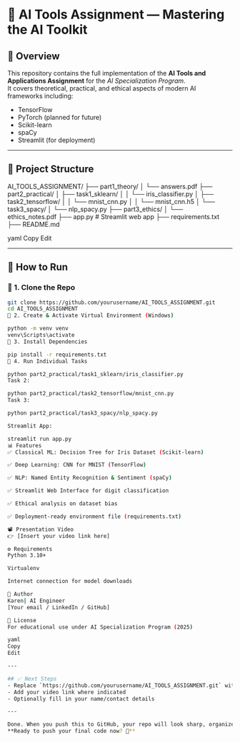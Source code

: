 # 🧠 AI Tools Assignment — Mastering the AI Toolkit

## 📌 Overview
This repository contains the full implementation of the **AI Tools and Applications Assignment** for the *AI Specialization Program*.  
It covers theoretical, practical, and ethical aspects of modern AI frameworks including:
- TensorFlow
- PyTorch (planned for future)
- Scikit-learn
- spaCy
- Streamlit (for deployment)

---

## 📂 Project Structure

AI_TOOLS_ASSIGNMENT/
├── part1_theory/
│ └── answers.pdf
├── part2_practical/
│ ├── task1_sklearn/
│ │ └── iris_classifier.py
│ ├── task2_tensorflow/
│ │ └── mnist_cnn.py
│ │ └── mnist_cnn.h5
│ └── task3_spacy/
│ └── nlp_spacy.py
├── part3_ethics/
│ └── ethics_notes.pdf
├── app.py # Streamlit web app
├── requirements.txt
├── README.md

yaml
Copy
Edit

---

## 🚀 How to Run

### 📌 1. Clone the Repo
```bash
git clone https://github.com/yourusername/AI_TOOLS_ASSIGNMENT.git
cd AI_TOOLS_ASSIGNMENT
📌 2. Create & Activate Virtual Environment (Windows)

python -m venv venv
venv\Scripts\activate
📌 3. Install Dependencies

pip install -r requirements.txt
📌 4. Run Individual Tasks

python part2_practical/task1_sklearn/iris_classifier.py
Task 2:

python part2_practical/task2_tensorflow/mnist_cnn.py
Task 3:

python part2_practical/task3_spacy/nlp_spacy.py

Streamlit App:

streamlit run app.py
📊 Features
✅ Classical ML: Decision Tree for Iris Dataset (Scikit-learn)

✅ Deep Learning: CNN for MNIST (TensorFlow)

✅ NLP: Named Entity Recognition & Sentiment (spaCy)

✅ Streamlit Web Interface for digit classification

✅ Ethical analysis on dataset bias

✅ Deployment-ready environment file (requirements.txt)

📽️ Presentation Video
👉 [Insert your video link here]

⚙️ Requirements
Python 3.10+

Virtualenv

Internet connection for model downloads

📝 Author
Karen| AI Engineer
[Your email / LinkedIn / GitHub]

📑 License
For educational use under AI Specialization Program (2025)

yaml
Copy
Edit

---

## ✅ Next Steps
- Replace `https://github.com/yourusername/AI_TOOLS_ASSIGNMENT.git` with your actual repo URL
- Add your video link where indicated  
- Optionally fill in your name/contact details

---

Done. When you push this to GitHub, your repo will look sharp, organized, and easy to mark.  
**Ready to push your final code now? 🚀**
